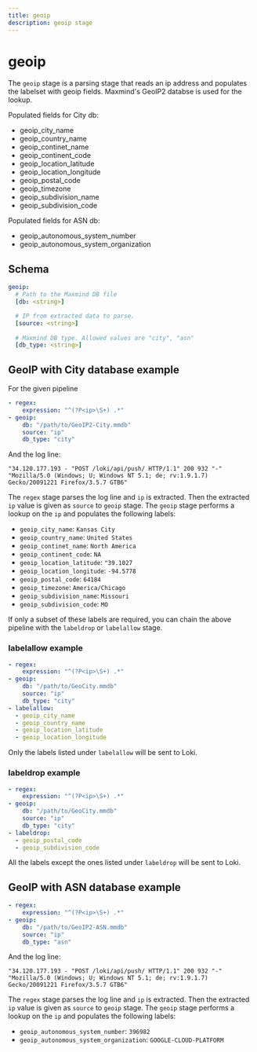 ```yaml
---
title: geoip
description: geoip stage
---
```

# geoip

The `geoip` stage is a parsing stage that reads an ip address and 
populates the labelset with geoip fields. Maxmind's GeoIP2 databse is used for the lookup.

Populated fields for City db:

- geoip_city_name
- geoip_country_name
- geoip_continet_name
- geoip_continent_code
- geoip_location_latitude
- geoip_location_longitude
- geoip_postal_code
- geoip_timezone
- geoip_subdivision_name
- geoip_subdivision_code

Populated fields for ASN db:

- geoip_autonomous_system_number
- geoip_autonomous_system_organization

## Schema

```yaml
geoip:
  # Path to the Maxmind DB file
  [db: <string>]

  # IP from extracted data to parse.
  [source: <string>]
  
  # Maxmind DB type. Allowed values are "city", "asn"
  [db_type: <string>]
```

## GeoIP with City database example

For the given pipeline

```yaml
- regex:
    expression: "^(?P<ip>\S+) .*"
- geoip:
    db: "/path/to/GeoIP2-City.mmdb"
    source: "ip"
    db_type: "city"
```

And the log line:

```
"34.120.177.193 - "POST /loki/api/push/ HTTP/1.1" 200 932 "-" "Mozilla/5.0 (Windows; U; Windows NT 5.1; de; rv:1.9.1.7) Gecko/20091221 Firefox/3.5.7 GTB6"
```

The `regex` stage parses the log line and `ip` is extracted. Then the extracted `ip` value is given as `source` to `geoip` stage. The `geoip` stage performs a lookup on the `ip` and populates the following labels:

- `geoip_city_name`: `Kansas City`
- `geoip_country_name`: `United States`
- `geoip_continet_name`: `North America`
- `geoip_continent_code`: `NA`
- `geoip_location_latitude`: `"39.1027`
- `geoip_location_longitude`: `-94.5778`
- `geoip_postal_code`: `64184`
- `geoip_timezone`: `America/Chicago`
- `geoip_subdivision_name`: `Missouri`
- `geoip_subdivision_code`: `MO`

If only a subset of these labels are required, you can chain the above pipeline with the `labeldrop` or `labelallow` stage.

### labelallow example

```yaml
- regex:
    expression: "^(?P<ip>\S+) .*"
- geoip:
    db: "/path/to/GeoCity.mmdb"
    source: "ip"
    db_type: "city"
- labelallow:
  - geoip_city_name
  - geoip_country_name
  - geoip_location_latitude
  - geoip_location_longitude
```

Only the labels listed under `labelallow` will be sent to Loki.

### labeldrop example

```yaml
- regex:
    expression: "^(?P<ip>\S+) .*"
- geoip:
    db: "/path/to/GeoCity.mmdb"
    source: "ip"
    db_type: "city"
- labeldrop:
  - geoip_postal_code
  - geoip_subdivision_code
```

All the labels except the ones listed under `labeldrop` will be sent to Loki.

## GeoIP with ASN database example

```yaml
- regex:
    expression: "^(?P<ip>\S+) .*"
- geoip:
    db: "/path/to/GeoIP2-ASN.mmdb"
    source: "ip"
    db_type: "asn"
```

And the log line:

```
"34.120.177.193 - "POST /loki/api/push/ HTTP/1.1" 200 932 "-" "Mozilla/5.0 (Windows; U; Windows NT 5.1; de; rv:1.9.1.7) Gecko/20091221 Firefox/3.5.7 GTB6"
```

The `regex` stage parses the log line and `ip` is extracted. Then the extracted `ip` value is given as `source` to `geoip` stage. The `geoip` stage performs a lookup on the `ip` and populates the following labels:

- `geoip_autonomous_system_number`: `396982`
- `geoip_autonomous_system_organization`: `GOOGLE-CLOUD-PLATFORM`

